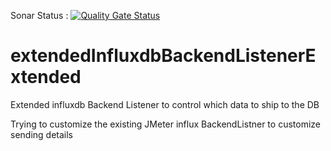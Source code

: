 Sonar Status :       [![Quality Gate Status](https://sonarcloud.io/api/project_badges/measure?project=gvasanka_extendedInfluxdbBackendListenerExtended&metric=alert_status)](https://sonarcloud.io/dashboard?id=gvasanka_extendedInfluxdbBackendListenerExtended)


# extendedInfluxdbBackendListenerExtended
Extended influxdb Backend Listener to control which data to ship to the DB


Trying to customize the existing JMeter influx BackendListner to customize sending details
